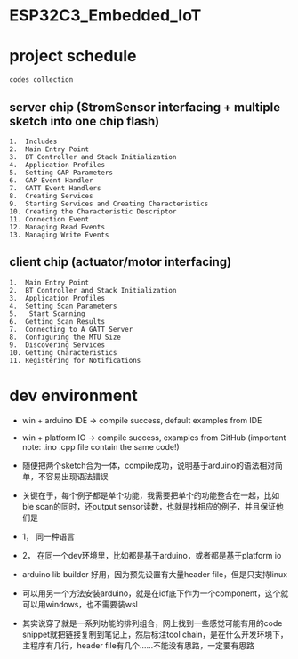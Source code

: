 # ESP32C3_Embedded_IoT

# project schedule 

```
codes collection
```

## server chip (StromSensor interfacing + multiple sketch into one chip flash)
```
1.	Includes
2.	Main Entry Point
3.	BT Controller and Stack Initialization
4.	Application Profiles
5.	Setting GAP Parameters
6.	GAP Event Handler
7.	GATT Event Handlers
8.	Creating Services
9.	Starting Services and Creating Characteristics
10.	Creating the Characteristic Descriptor
11.	Connection Event
12.	Managing Read Events
13.	Managing Write Events
```

## client chip (actuator/motor interfacing)
```
1.	Main Entry Point
2.	BT Controller and Stack Initialization
3.	Application Profiles
4.	Setting Scan Parameters 
5.	 Start Scanning
6.	Getting Scan Results
7.	Connecting to A GATT Server
8.	Configuring the MTU Size
9.	Discovering Services
10.	Getting Characteristics
11.	Registering for Notifications
```



# dev environment
* win + arduino IDE  -> compile success, default examples from IDE
* win + platform IO  -> compile success, examples from GitHub (important note: .ino .cpp file contain the same code!)


* 随便把两个sketch合为一体，compile成功，说明基于arduino的语法相对简单，不容易出现语法错误
* 关键在于，每个例子都是单个功能，我需要把单个的功能整合在一起，比如ble scan的同时，还output sensor读数，也就是找相应的例子，并且保证他们是
* 1， 同一种语言
* 2， 在同一个dev环境里，比如都是基于arduino，或者都是基于platform io




* arduino lib builder 好用，因为预先设置有大量header file，但是只支持linux
* 可以用另一个方法安装arduino，就是在idf底下作为一个component，这个就可以用windows，也不需要装wsl
* 其实说穿了就是一系列功能的排列组合，网上找到一些感觉可能有用的code snippet就把链接复制到笔记上，然后标注tool chain，是在什么开发环境下，主程序有几行，header file有几个……不能没有思路，一定要有思路

